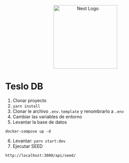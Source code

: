 <p align="center">
  <a href="http://nestjs.com/" target="blank"><img src="https://nestjs.com/img/logo-small.svg" width="200" alt="Nest Logo" /></a>
</p>

# Teslo DB

1. Clonar proyecto
2. ```yarn install```
3. Clonar le archivo ```.env.template``` y renombrarlo a ```.env```
4. Cambiar las variables de entorno
5. Levantar la base de datos

```
docker-compose up -d
```
6. Levantar: ```yarn start:dev```
7. Ejecutar SEED
```
http://localhost:3000/api/seed/
```
